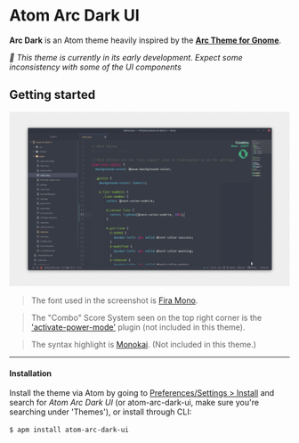 # Atom Arc Dark UI

__Arc Dark__ is an Atom theme heavily inspired by the __[Arc Theme for Gnome](https://github.com/horst3180/arc-theme)__.

*🚀 This theme is currently in its early development. Expect some inconsistency with some of the UI components*


## Getting started

![alt text](./Screenshot.png "Atom Arc Dark Ui Preview")

> The font used in the screenshot is [Fira Mono](https://github.com/mozilla/Fira).

> The "Combo" Score System seen on the top right corner is the ['activate-power-mode'](https://atom.io/packages/activate-power-mode) plugin (not included in this theme).

> The syntax highlight is [Monokai](https://atom.io/packages/monokai). (Not included in this theme.)

---

#### Installation
Install the theme via Atom by going to [Preferences/Settings > Install]() and search for *Atom Arc Dark UI* (or atom-arc-dark-ui, make sure you're searching under 'Themes'), or install through CLI:

`
$ apm install atom-arc-dark-ui
`
